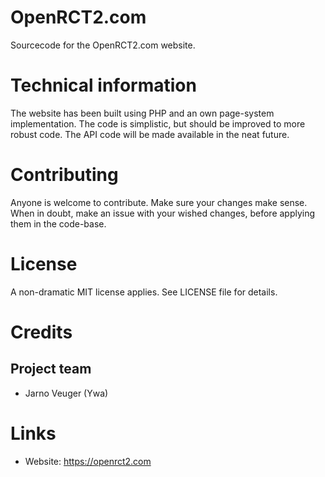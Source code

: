 # OpenRCT2.com
Sourcecode for the OpenRCT2.com website.

# Technical information
The website has been built using PHP and an own page-system implementation. The code is simplistic, but should be improved to more robust code.
The API code will be made available in the neat future.

# Contributing
Anyone is welcome to contribute. Make sure your changes make sense. When in doubt, make an issue with your wished changes, before applying them in the code-base.

# License
A non-dramatic MIT license applies. See LICENSE file for details.

# Credits
## Project team
* Jarno Veuger (Ywa)

# Links
* Website: https://openrct2.com